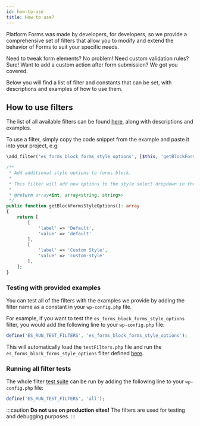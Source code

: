```yaml
---
id: how-to-use
title: How to use?
---
```


Platform Forms was made by developers, for developers, so we provide a comprehensive set of filters that allow you to modify and extend the behavior of Forms to suit your specific needs.

Need to tweak form elements? No problem! Need custom validation rules? Sure! Want to add a custom action after form submission? We got you covered.

Below you will find a list of filter and constants that can be set, with descriptions and examples of how to use them.

## How to use filters

The list of all available filters can be found [here](https://github.com/infinum/eightshift-forms/blob/develop/testFilters/testFilters.php), along with descriptions and examples.

To use a filter, simply copy the code snippet from the example and paste it into your project, e.g.
```php
\add_filter('es_forms_block_forms_style_options', [$this, 'getBlockFormsStyleOptions']);

/**
 * Add additional style options to forms block.
 *
 * This filter will add new options to the style select dropdown in the forms block. Forms style option selector will not show unless a filter is provided. This option is shown in Block Editor.
 *
 * @return array<int, array<string, string>>
 */
public function getBlockFormsStyleOptions(): array
{
	return [
		[
			'label' => 'Default',
			'value' => 'default'
		],
		[
			'label' => 'Custom Style',
			'value' => 'custom-style'
		],
	];
}
```

### Testing with provided examples

You can test all of the filters with the examples we provide by adding the filter name as a constant in your `wp-config.php` file.

For example, if you want to test the `es_forms_block_forms_style_options` filter, you would add the following line to your `wp-config.php` file:

```php
define('ES_RUN_TEST_FILTERS', 'es_forms_block_forms_style_options');
```

This will automatically load the `testFilters.php` file and run the `es_forms_block_forms_style_options` filter defined [here](https://github.com/infinum/eightshift-forms/blob/develop/testFilters/testFilters.php).

### Running all filter tests

The whole filter [test suite](https://github.com/infinum/eightshift-forms/blob/develop/testFilters/testFilters.php) can be run by adding the following line to your `wp-config.php` file:

```php
define('ES_RUN_TEST_FILTERS', 'all');
```

:::caution
**Do not use on production sites!**
The filters are used for testing and debugging purposes.
:::
